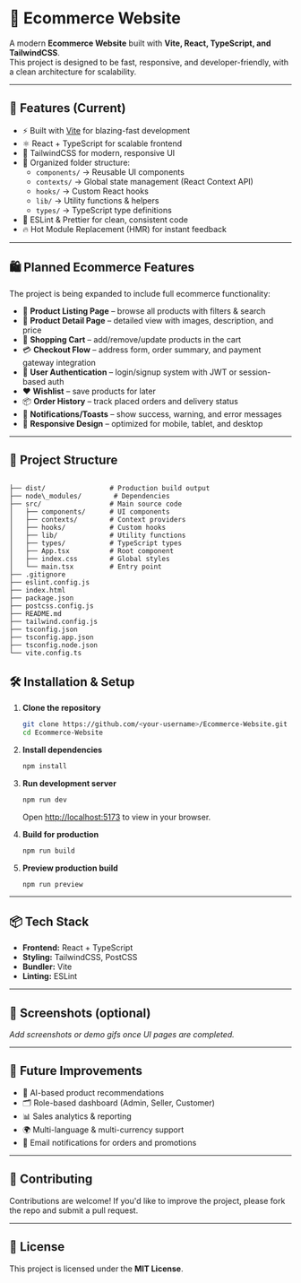 
# 🛒 Ecommerce Website

A modern **Ecommerce Website** built with **Vite, React, TypeScript, and TailwindCSS**.  
This project is designed to be fast, responsive, and developer-friendly, with a clean architecture for scalability.

---

## 🚀 Features (Current)

- ⚡ Built with [Vite](https://vitejs.dev/) for blazing-fast development
- ⚛️ React + TypeScript for scalable frontend
- 🎨 TailwindCSS for modern, responsive UI
- 📂 Organized folder structure:
  - `components/` → Reusable UI components
  - `contexts/` → Global state management (React Context API)
  - `hooks/` → Custom React hooks
  - `lib/` → Utility functions & helpers
  - `types/` → TypeScript type definitions
- 📝 ESLint & Prettier for clean, consistent code
- 🔥 Hot Module Replacement (HMR) for instant feedback

---

## 🛍️ Planned Ecommerce Features

The project is being expanded to include full ecommerce functionality:

- 🏬 **Product Listing Page** – browse all products with filters & search  
- 📄 **Product Detail Page** – detailed view with images, description, and price  
- 🛒 **Shopping Cart** – add/remove/update products in the cart  
- 💳 **Checkout Flow** – address form, order summary, and payment gateway integration  
- 🔐 **User Authentication** – login/signup system with JWT or session-based auth  
- ❤️ **Wishlist** – save products for later  
- 📦 **Order History** – track placed orders and delivery status  
- 🔔 **Notifications/Toasts** – show success, warning, and error messages  
- 📱 **Responsive Design** – optimized for mobile, tablet, and desktop  

---

## 📂 Project Structure

```

├── dist/                # Production build output
├── node\_modules/        # Dependencies
├── src/                 # Main source code
│   ├── components/      # UI components
│   ├── contexts/        # Context providers
│   ├── hooks/           # Custom hooks
│   ├── lib/             # Utility functions
│   ├── types/           # TypeScript types
│   ├── App.tsx          # Root component
│   ├── index.css        # Global styles
│   └── main.tsx         # Entry point
├── .gitignore
├── eslint.config.js
├── index.html
├── package.json
├── postcss.config.js
├── README.md
├── tailwind.config.js
├── tsconfig.json
├── tsconfig.app.json
├── tsconfig.node.json
└── vite.config.ts

````

## 🛠️ Installation & Setup

1. **Clone the repository**
   ```bash
   git clone https://github.com/<your-username>/Ecommerce-Website.git
   cd Ecommerce-Website

2. **Install dependencies**

   ```bash
   npm install
   ```

3. **Run development server**

   ```bash
   npm run dev
   ```

   Open [http://localhost:5173](http://localhost:5173) to view in your browser.

4. **Build for production**

   ```bash
   npm run build
   ```

5. **Preview production build**

   ```bash
   npm run preview
   ```

---

## 📦 Tech Stack

* **Frontend:** React + TypeScript
* **Styling:** TailwindCSS, PostCSS
* **Bundler:** Vite
* **Linting:** ESLint

---

## 📸 Screenshots (optional)

*Add screenshots or demo gifs once UI pages are completed.*

---

## 🔮 Future Improvements

* 🧠 AI-based product recommendations
* 🗂️ Role-based dashboard (Admin, Seller, Customer)
* 📊 Sales analytics & reporting
* 🌍 Multi-language & multi-currency support
* 📧 Email notifications for orders and promotions

---

## 🤝 Contributing

Contributions are welcome!
If you'd like to improve the project, please fork the repo and submit a pull request.

---

## 📜 License

This project is licensed under the **MIT License**.

